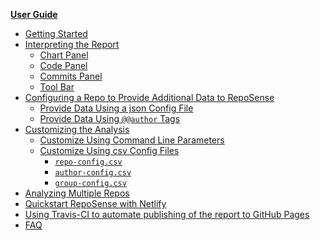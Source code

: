 <navigation>

<span class="lead">[**User Guide**]({{baseUrl}}/UserGuide.html)</span>
* [Getting Started]({{baseUrl}}/UserGuide.html#getting-started)
* [Interpreting the Report]({{baseUrl}}/UserGuide.html#interpreting-the-report)
  * [Chart Panel]({{baseUrl}}/UserGuide.html#chart-panel)
  * [Code Panel]({{baseUrl}}/UserGuide.html#code-panel)
  * [Commits Panel]({{baseUrl}}/UserGuide.html#commits-panel)
  * [Tool Bar]({{baseUrl}}/UserGuide.html#tool-bar)
* [Configuring a Repo to Provide Additional Data to RepoSense]({{baseUrl}}/UserGuide.html#configuring-a-repo-to-provide-additional-data-to-reposense)
  * [Provide Data Using a json Config File]({{baseUrl}}/UserGuide.html#provide-data-using-a-json-config-file)
  * [Provide Data Using `@@author` Tags]({{baseUrl}}/UserGuide.html#provide-data-using-author-tags)
* [Customizing the Analysis]({{baseUrl}}/UserGuide.html#customizing-the-analysis)
  * [Customize Using Command Line Parameters]({{baseUrl}}/UserGuide.html#customize-using-command-line-parameters)
  * [Customize Using csv Config Files]({{baseUrl}}/UserGuide.html#customize-using-csv-config-files)
    * [`repo-config.csv`]({{baseUrl}}/UserGuide.html#repo-configcsv)
    * [`author-config.csv`]({{baseUrl}}/UserGuide.html#author-configcsv)
    * [`group-config.csv`]({{baseUrl}}/UserGuide.html#group-configcsv)
* [Analyzing Multiple Repos]({{baseUrl}}/UserGuide.html#analyzing-multiple-repos)
* [Quickstart RepoSense with Netlify]({{baseUrl}}/UserGuide.html#quickstart-reposense-with-netlify)
* [Using Travis-CI to automate publishing of the report to GitHub Pages]({{baseUrl}}/UserGuide.html#using-travis-ci-to-automate-publishing-of-the-report-to-github-pages)
* [FAQ]({{baseUrl}}/UserGuide.html#faq)

</navigation>